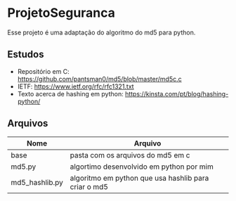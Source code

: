 # ProjetoSeguranca
Esse projeto é uma adaptação do algoritmo do md5 para python. 

## Estudos
- Repositório em C: https://github.com/pantsman0/md5/blob/master/md5c.c 
- IETF: https://www.ietf.org/rfc/rfc1321.txt 
- Texto acerca de hashing em python: https://kinsta.com/pt/blog/hashing-python/ 

## Arquivos
| Nome | Arquivo |
| ---- | ------- |
| base | pasta com os arquivos do md5 em c | 
| md5.py | algortimo desenvolvido em python por mim | 
| md5_hashlib.py | algoritmo em python que usa hashlib para criar o md5 |
